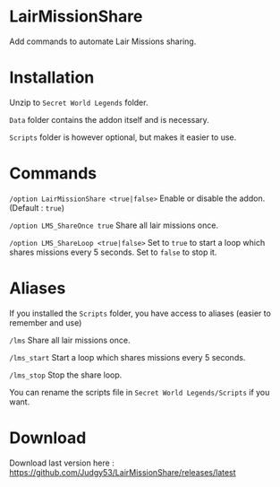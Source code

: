 # LairMissionShare
Add commands to automate Lair Missions sharing.

# Installation
Unzip to `Secret World Legends` folder. 

`Data` folder contains the addon itself and is necessary. 

`Scripts` folder is however optional, but makes it easier to use.

# Commands
`/option LairMissionShare <true|false>` Enable or disable the addon. (Default : `true`)

`/option LMS_ShareOnce true` Share all lair missions once.

`/option LMS_ShareLoop <true|false>` Set to `true` to start a loop which shares missions every 5 seconds. Set to `false` to stop it.

# Aliases
If you installed the `Scripts` folder, you have access to aliases (easier to remember and use)

`/lms` Share all lair missions once.

`/lms_start` Start a loop which shares missions every 5 seconds.

`/lms_stop` Stop the share loop.

You can rename the scripts file in `Secret World Legends/Scripts` if you want.

# Download
Download last version here : https://github.com/Judgy53/LairMissionShare/releases/latest
